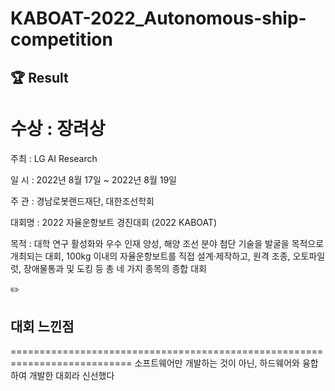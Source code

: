 # KABOAT-2022_Autonomous-ship-competition  <!-- [(Link)](http://imc.sejong.ac.kr/bbs_shop/read.htmme_popup=&auto_frame=&cate_sub_idx=0&search_first_subject=&list_mode=board&board_code=news&search_key=&key=&page=&idx=179879) -->

## 🏆 Result
# 수상 : 장려상


<!-- <img width="100%" src="https://github.com/jjuhyeok/KABOAT-2022_Autonomous-ship-competition/assets/49608953/0d3edb50-402f-4a2c-a5cf-766dafc41548"/> -->

주최 : LG AI Research

일 시 : 2022년 8월 17일 ~ 2022년 8월 19일

주 관 : 경남로봇랜드재단, 대한조선학회

대회명 : 2022 자율운항보트 경진대회 (2022 KABOAT)

목적 : 대학 연구 활성화와 우수 인재 양성, 해양 조선 분야 첨단 기술을 발굴을 목적으로 개최되는 대회, 100kg 이내의 자율운항보트를 직접 설계·제작하고, 원격 조종, 오토파일럿, 장애물통과 및 도킹 등 총 네 가지 종목의 종합 대회


✏️
## **대회 느낀점**

   
===========================================================================
소프트웨어만 개발하는 것이 아닌, 하드웨어와 융합하여 개발한 대회라 신선했다
